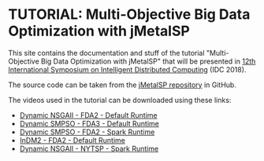 # TUTORIAL: Multi-Objective Big Data Optimization with jMetalSP

This site contains the documentation and stuff of the tutorial "Multi-Objective Big Data Optimization with jMetalSP" that will be presented in [12th International Symposium on Intelligent Distributed Computing](http://idc2018.jrlab.science/JMETALSP.php) (IDC 2018).

The source code can be taken from the [jMetalSP repository](https://github.com/jMetal/jMetalSP) in GitHub.

The videos used in the tutorial can be downloaded using these links:
* [Dynamic NSGAII - FDA2 - Default Runtime](https://uma365-my.sharepoint.com/:v:/g/personal/ajnebro_uma_es/EZoqQQn1sWpHlNSFuU5KjO4BJRe2RVtalXizKCYAGct8BQ?e=jOsaqH)
* [Dynamic SMPSO - FDA3 - Default Runtime](https://uma365-my.sharepoint.com/:v:/g/personal/ajnebro_uma_es/EbCwV_rruyhDpoXgxUn8qkkBfGZpNOmXjcdGJthHhWAToA?e=f6eFGx)
* [Dynamic SMPSO - FDA2 - Spark Runtime](https://uma365-my.sharepoint.com/:v:/g/personal/ajnebro_uma_es/EcloVt13FGlPnKnYk0vwe0MBXSDb700QraP50xzNIEQftQ?e=u9Tk5G)
* [InDM2 - FDA2 - Default Runtime](https://uma365-my.sharepoint.com/:v:/g/personal/ajnebro_uma_es/ESWhuwFLVINPrU7LbwLnpdYBhMlZZ73OILswGuYAnkrBwQ?e=GWYEFD)
* [Dynamic NSGAII - NYTSP - Spark Runtime](https://uma365-my.sharepoint.com/:v:/g/personal/ajnebro_uma_es/EUiqmFZqS5FEtqPm96G_RqgBw2TcUBFpDH3LWTfg2bTtKw?e=rkdTLx)
